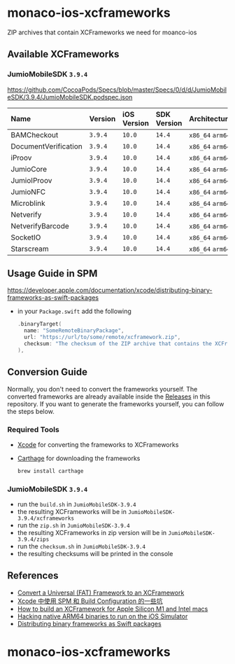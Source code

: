# monaco-ios-xcframeworks

ZIP archives that contain XCFrameworks we need for moanco-ios

## Available XCFrameworks

### JumioMobileSDK `3.9.4`

https://github.com/CocoaPods/Specs/blob/master/Specs/0/d/d/JumioMobileSDK/3.9.4/JumioMobileSDK.podspec.json

| Name                 | Version | iOS Version | SDK Version | Architectures    |
| :------------------- | :------ | :---------- | :---------- | :--------------- |
| BAMCheckout          | `3.9.4` | `10.0`      | `14.4`      | `x86_64` `arm64` |
| DocumentVerification | `3.9.4` | `10.0`      | `14.4`      | `x86_64` `arm64` |
| iProov               | `3.9.4` | `10.0`      | `14.4`      | `x86_64` `arm64` |
| JumioCore            | `3.9.4` | `10.0`      | `14.4`      | `x86_64` `arm64` |
| JumioIProov          | `3.9.4` | `10.0`      | `14.4`      | `x86_64` `arm64` |
| JumioNFC             | `3.9.4` | `10.0`      | `14.4`      | `x86_64` `arm64` |
| Microblink           | `3.9.4` | `10.0`      | `14.4`      | `x86_64` `arm64` |
| Netverify            | `3.9.4` | `10.0`      | `14.4`      | `x86_64` `arm64` |
| NetverifyBarcode     | `3.9.4` | `10.0`      | `14.4`      | `x86_64` `arm64` |
| SocketIO             | `3.9.4` | `10.0`      | `14.4`      | `x86_64` `arm64` |
| Starscream           | `3.9.4` | `10.0`      | `14.4`      | `x86_64` `arm64` |

## Usage Guide in SPM

https://developer.apple.com/documentation/xcode/distributing-binary-frameworks-as-swift-packages

- in your `Package.swift` add the following
  ```swift
  .binaryTarget(
    name: "SomeRemoteBinaryPackage",
    url: "https://url/to/some/remote/xcframework.zip",
    checksum: "The checksum of the ZIP archive that contains the XCFramework."
  ),
  ```

## Conversion Guide

Normally, you don't need to convert the frameworks yourself. The converted frameworks are already available inside the [Releases](https://github.com/monacohq/monaco-ios-xcframeworks/releases) in this repository. If you want to generate the frameworks yourself, you can follow the steps below.

### Required Tools

- [Xcode](https://developer.apple.com/xcode/) for converting the frameworks to XCFrameworks

- [Carthage](https://github.com/Carthage/Carthage) for downloading the frameworks
  ```bash
  brew install carthage
  ```

### JumioMobileSDK `3.9.4`

- run the `build.sh` in `JumioMobileSDK-3.9.4`
- the resulting XCFrameworks will be in `JumioMobileSDK-3.9.4/xcframeworks`
- run the `zip.sh` in `JumioMobileSDK-3.9.4`
- the resulting XCFrameworks in zip version will be in `JumioMobileSDK-3.9.4/zips`
- run the `checksum.sh` in `JumioMobileSDK-3.9.4`
- the resulting checksums will be printed in the console

## References

- [Convert a Universal (FAT) Framework to an XCFramework](https://medium.com/strava-engineering/convert-a-universal-fat-framework-to-an-xcframework-39e33b7bd861)
- [Xcode 中使用 SPM 和 Build Configuration 的一些坑](https://onevcat.com/2022/10/spm-in-xcode/#%E7%BC%96%E8%AF%91%E6%9E%B6%E6%9E%84%E5%92%8C-apple-silicon)
- [How to build an XCFramework for Apple Silicon M1 and Intel macs](https://www.youtube.com/watch?v=A6hTbWv_1w8&ab_channel=LocoMoviles)
- [Hacking native ARM64 binaries to run on the iOS Simulator](https://bogo.wtf/arm64-to-sim.html)
- [Distributing binary frameworks as Swift packages](https://developer.apple.com/documentation/xcode/distributing-binary-frameworks-as-swift-packages)
# monaco-ios-xcframeworks
